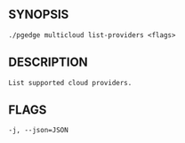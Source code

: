 ## SYNOPSIS
    ./pgedge multicloud list-providers <flags>
 
## DESCRIPTION
    List supported cloud providers.
 
## FLAGS
    -j, --json=JSON
    
    
